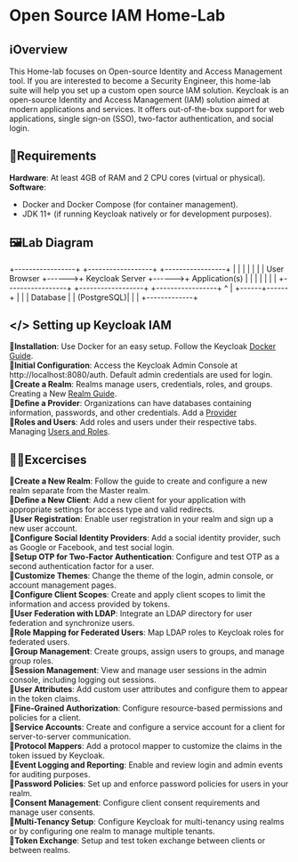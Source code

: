 # Open Source IAM Home-Lab

## ℹ️Overview

This Home-lab focuses on Open-source Identity and Access Management tool. If you are interested to become a Security Engineer, this home-lab suite will help you set up a custom open source IAM solution.
Keycloak is an open-source Identity and Access Management (IAM) solution aimed at modern applications and services. It offers out-of-the-box support for web applications, single sign-on (SSO), two-factor authentication, and social login. 


## 🧮Requirements

**Hardware**: At least 4GB of RAM and 2 CPU cores (virtual or physical).  
**Software**:
- Docker and Docker Compose (for container management).
- JDK 11+ (if running Keycloak natively or for development purposes).

## 🖼️Lab Diagram

+-----------------+       +------------------+       +-----------------+
|                 |       |                  |       |                 |
|  User Browser   +------>+  Keycloak Server +------>+  Application(s) |
|                 |       |                  |       |                 |
+-----------------+       +------------------+       +-----------------+
                                 ^
                                 |
                          +------+------+
                          |             |
                          | Database    |
                          | (PostgreSQL)|
                          |             |
                          +-------------+

## </> Setting up Keycloak IAM

📍**Installation**: Use Docker for an easy setup. Follow the Keycloak [Docker Guide](https://www.keycloak.org/getting-started/getting-started-docker).  
📍**Initial Configuration**: Access the Keycloak Admin Console at http://localhost:8080/auth. Default admin credentials are used for login.  
📍**Create a Realm**: Realms manage users, credentials, roles, and groups. Creating a New [Realm Guide](https://www.keycloak.org/docs/latest/server_admin/#configuring-realms).  
📍**Define a Provider**: Organizations can have databases containing information, passwords, and other credentials. Add a [Provider](https://www.keycloak.org/docs/latest/server_admin/#adding-a-provider)  
📍**Roles and Users**: Add roles and users under their respective tabs. Managing [Users and Roles](https://www.keycloak.org/docs/latest/server_admin/#assembly-managing-users_server_administration_guide).   


## 🧑‍💻Excercises
📍**Create a New Realm**: Follow the guide to create and configure a new realm separate from the Master realm.  
📍**Define a New Client**: Add a new client for your application with appropriate settings for access type and valid redirects.  
📍**User Registration**: Enable user registration in your realm and sign up a new user account.  
📍**Configure Social Identity Providers**: Add a social identity provider, such as Google or Facebook, and test social login.  
📍**Setup OTP for Two-Factor Authentication**: Configure and test OTP as a second authentication factor for a user.  
📍**Customize Themes**: Change the theme of the login, admin console, or account management pages.  
📍**Configure Client Scopes**: Create and apply client scopes to limit the information and access provided by tokens.  
📍**User Federation with LDAP**: Integrate an LDAP directory for user federation and synchronize users.  
📍**Role Mapping for Federated Users**: Map LDAP roles to Keycloak roles for federated users.  
📍**Group Management**: Create groups, assign users to groups, and manage group roles.  
📍**Session Management**: View and manage user sessions in the admin console, including logging out sessions.  
📍**User Attributes**: Add custom user attributes and configure them to appear in the token claims.  
📍**Fine-Grained Authorization**: Configure resource-based permissions and policies for a client.  
📍**Service Accounts**: Create and configure a service account for a client for server-to-server communication.  
📍**Protocol Mappers**: Add a protocol mapper to customize the claims in the token issued by Keycloak.  
📍**Event Logging and Reporting**: Enable and review login and admin events for auditing purposes.  
📍**Password Policies**: Set up and enforce password policies for users in your realm.  
📍**Consent Management**: Configure client consent requirements and manage user consents.  
📍**Multi-Tenancy Setup**: Configure Keycloak for multi-tenancy using realms or by configuring one realm to manage multiple tenants.  
📍**Token Exchange**: Setup and test token exchange between clients or between realms.  


